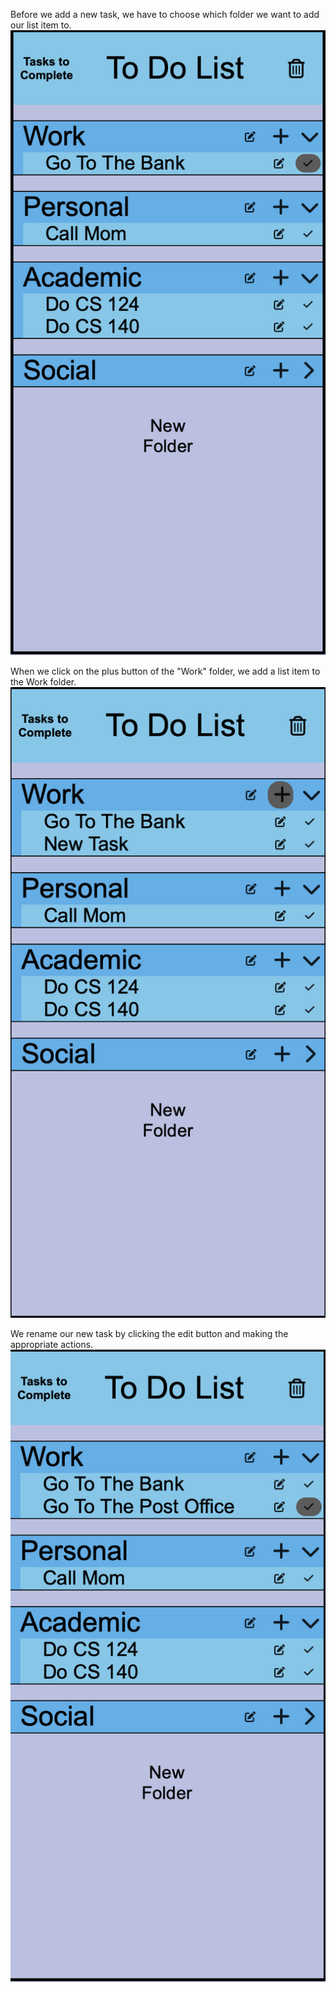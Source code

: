 Before we add a new task, we have to choose which folder we want to add our list item to. 
![beforeaddingnewtask](beforeaddingnewtask.png)

When we click on the plus button of the "Work" folder, we add a list item to the Work folder. 
![newtaskhasbeenadded](newtaskhasbeenadded.png)

We rename our new task by clicking the edit button and making the appropriate actions.
![renameanewtask](renameanewtask.png)